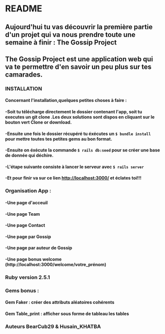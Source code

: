 # README

## Aujourd'hui tu vas découvrir la première partie d'un projet qui va nous prendre toute une semaine à finir : The Gossip Project
## The Gossip Project est une application web qui va te permettre d'en savoir un peu plus sur tes camarades.

### INSTALLATION

#### Concernant l'installation,quelques petites choses à faire :
#### -Soit tu télécharge directement le dossier contenant l'app, soit tu executes un git clone .Les deux solutions sont dispos en cliquant sur le bouton vert Clone or download.
#### -Ensuite une fois le dossier récupéré tu éxécutes un `$ bundle install` pour mettre toutes tes petites gems au bon format.
#### -Ensuite on éxécute la commande `$ rails db:seed` pour se créer une base de donnée qui déchire.
#### -L'étape suivante consiste à lancer le serveur avec `$ rails server`
#### -Et pour finir va sur ce lien <http://localhost:3000/> et éclates toi!!!

### Organisation App :
#### -Une page d'acceuil
#### -Une page Team
#### -Une page Contact
#### -Une page par Gossip
#### -Une page par auteur de Gossip
#### -Une page bonus welcome (http://localhost:3000/welcome/votre_prénom)

### Ruby version 2.5.1

### Gems bonus :
#### Gem Faker : créer des attributs aléatoires cohérents
#### Gem Table_print : afficher sous forme de tableau les tables

### Auteurs BearCub29 & Husain_KHATBA

